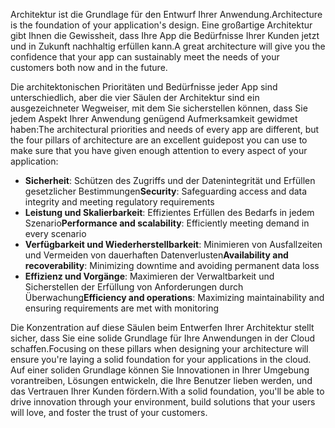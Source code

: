 <span data-ttu-id="12f14-101">Architektur ist die Grundlage für den Entwurf Ihrer Anwendung.</span><span class="sxs-lookup"><span data-stu-id="12f14-101">Architecture is the foundation of your application's design.</span></span> <span data-ttu-id="12f14-102">Eine großartige Architektur gibt Ihnen die Gewissheit, dass Ihre App die Bedürfnisse Ihrer Kunden jetzt und in Zukunft nachhaltig erfüllen kann.</span><span class="sxs-lookup"><span data-stu-id="12f14-102">A great architecture will give you the confidence that your app can sustainably meet the needs of your customers both now and in the future.</span></span>

<span data-ttu-id="12f14-103">Die architektonischen Prioritäten und Bedürfnisse jeder App sind unterschiedlich, aber die vier Säulen der Architektur sind ein ausgezeichneter Wegweiser, mit dem Sie sicherstellen können, dass Sie jedem Aspekt Ihrer Anwendung genügend Aufmerksamkeit gewidmet haben:</span><span class="sxs-lookup"><span data-stu-id="12f14-103">The architectural priorities and needs of every app are different, but the four pillars of architecture are an excellent guidepost you can use to make sure that you have given enough attention to every aspect of your application:</span></span>

- <span data-ttu-id="12f14-104">**Sicherheit**: Schützen des Zugriffs und der Datenintegrität und Erfüllen gesetzlicher Bestimmungen</span><span class="sxs-lookup"><span data-stu-id="12f14-104">**Security**: Safeguarding access and data integrity and meeting regulatory requirements</span></span>
- <span data-ttu-id="12f14-105">**Leistung und Skalierbarkeit**: Effizientes Erfüllen des Bedarfs in jedem Szenario</span><span class="sxs-lookup"><span data-stu-id="12f14-105">**Performance and scalability**: Efficiently meeting demand in every scenario</span></span>
- <span data-ttu-id="12f14-106">**Verfügbarkeit und Wiederherstellbarkeit**: Minimieren von Ausfallzeiten und Vermeiden von dauerhaften Datenverlusten</span><span class="sxs-lookup"><span data-stu-id="12f14-106">**Availability and recoverability**: Minimizing downtime and avoiding permanent data loss</span></span>
- <span data-ttu-id="12f14-107">**Effizienz und Vorgänge**: Maximieren der Verwaltbarkeit und Sicherstellen der Erfüllung von Anforderungen durch Überwachung</span><span class="sxs-lookup"><span data-stu-id="12f14-107">**Efficiency and operations**: Maximizing maintainability and ensuring requirements are met with monitoring</span></span>

<span data-ttu-id="12f14-108">Die Konzentration auf diese Säulen beim Entwerfen Ihrer Architektur stellt sicher, dass Sie eine solide Grundlage für Ihre Anwendungen in der Cloud schaffen.</span><span class="sxs-lookup"><span data-stu-id="12f14-108">Focusing on these pillars when designing your architecture will ensure you're laying a solid foundation for your applications in the cloud.</span></span> <span data-ttu-id="12f14-109">Auf einer soliden Grundlage können Sie Innovationen in Ihrer Umgebung vorantreiben, Lösungen entwickeln, die Ihre Benutzer lieben werden, und das Vertrauen Ihrer Kunden fördern.</span><span class="sxs-lookup"><span data-stu-id="12f14-109">With a solid foundation, you'll be able to drive innovation through your environment, build solutions that your users will love, and foster the trust of your customers.</span></span>